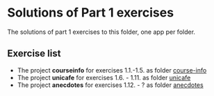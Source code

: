 # Solutions of Part 1 exercises

The solutions of part 1 exercises to this folder, one app per folder.

## Exercise list

- The project **courseinfo** for exercises 1.1.-1.5. as folder [course-info](./course-info/)
- The project **unicafe** for exercises 1.6. - 1.11. as folder [unicafe](./unicafe/)
- The project **anecdotes** for exercises 1.12. - ? as folder [anecdotes](./anecdotes/)
